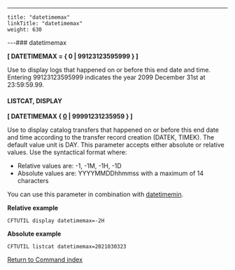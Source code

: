 ---
    title: "datetimemax"
    linkTitle: "datetimemax"
    weight: 630
---### datetimemax

****[ DATETIMEMAX = { 0 &#124; 99123123595999 } ]****

Use to display logs that happened on or before this end date and time. Entering 99123123595999 indicates the year 2099 December 31st at 23:59:59.99.

#### LISTCAT, DISPLAY

****[ DATETIMEMAX { <u>0</u> &#124; 99991231235959 } ]****

Use to display catalog transfers that happened on or before this end date and time according to the transfer record creation (DATEK, TIMEK). The default value unit is DAY. This parameter accepts either absolute or relative values. Use the syntactical format where:

- Relative values are: -1, -1M, -1H, -1D
- Absolute values are: YYYYMMDDhhmmss with a maximum of 14 characters

You can use this parameter in combination with [datetimemin](../datetimemin).

****Relative example****

```
CFTUTIL display datetimemax=-2H
```

****Absolute example****

```
CFTUTIL listcat datetimemax=2021030323
```

[Return to Command index](../../)
